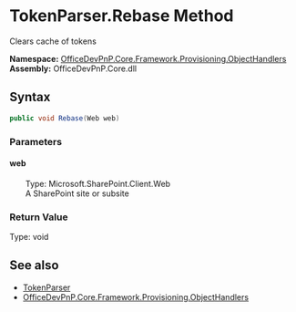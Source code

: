 # TokenParser.Rebase Method  
 Clears cache of tokens   

**Namespace:** [OfficeDevPnP.Core.Framework.Provisioning.ObjectHandlers](OfficeDevPnP.Core.Framework.Provisioning.ObjectHandlers.md)  
**Assembly:** OfficeDevPnP.Core.dll  
## Syntax
```C#
public void Rebase(Web web)
```
### Parameters
#### web  
&emsp;&emsp;Type: Microsoft.SharePoint.Client.Web  
&emsp;&emsp;A SharePoint site or subsite  

  

### Return Value
Type: void  

## See also
- [TokenParser](OfficeDevPnP.Core.Framework.Provisioning.ObjectHandlers.TokenParser.md) 
- [OfficeDevPnP.Core.Framework.Provisioning.ObjectHandlers](OfficeDevPnP.Core.Framework.Provisioning.ObjectHandlers.md) 

